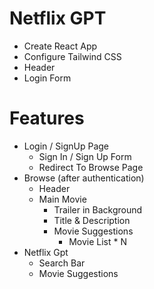 # Netflix GPT

- Create React App
- Configure Tailwind CSS
- Header
- Login Form

# Features

- Login / SignUp Page
  - Sign In / Sign Up Form
  - Redirect To Browse Page
- Browse (after authentication)
  - Header
  - Main Movie
    - Trailer in Background
    - Title & Description
    - Movie Suggestions
      - Movie List \* N
- Netflix Gpt
  - Search Bar
  - Movie Suggestions
